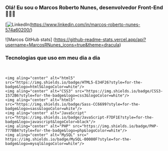 ### Olá! Eu sou o Marcos Roberto Nunes, desenvolvedor Front-End 🙋🏾‍♂️

[![LinkedIn](https://img.shields.io/badge/LinkedIn-0077B5?style=for-the-badge&logo=linkedin&logoColor=white)(https://www.linkedin.com/in/marcos-roberto-nunes-574a60200/)


![Marcos GitHub stats] (https://github-readme-stats.vercel.app/api?username=MarcosRNunes_icons=true&theme=dracula)

### Tecnologias que uso em meu dia a dia


<div style="display: inline_block"><br/>

    <img aling="center" alt="html5" src="https://img.shields.io/badge/HTML5-E34F26?style=for-the-badge&logo=html5&logoColor=white"/>
    <img aling="center" alt="CSS3" src="https://img.shields.io/badge/CSS3-1572B6?style=for-the-badge&logo=css3&logoColor=white"/>
    <img aling="center" alt="html5" src="https://img.shields.io/badge/Sass-CC6699?style=for-the-badge&logo=sass&logoColor=white"/>
    <img aling="center" alt="JavaScript" src="https://img.shields.io/badge/JavaScript-F7DF1E?style=for-the-badge&logo=javascript&logoColor=black"/>
    <img aling="center" alt="PHP" src="https://img.shields.io/badge/PHP-777BB4?style=for-the-badge&logo=php&logoColor=white"/>
    <img aling="center" alt="MySQL" src="	https://img.shields.io/badge/MySQL-00000F?style=for-the-badge&logo=mysql&logoColor=white"/>
    
</div>

